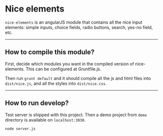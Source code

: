 # Nice elements
`nice-elements` is an angularJS module that contains all the nice input elements: simple inputs, choice fields, radio buttons,
search, yes-no field, etc.

---

## How to compile this module?
First, decide which modules you want in the compiled version of nice-elements. This can be configured at Gruntfile.js.

Then run `grunt default` and it should compile all the js and html files into `dist/nice.js`, and all the styles
into `dist/nice.css`.

---

## How to run develop?
Test server is shipped with this project. Then a demo project from `demo` directory is available on `localhost:3030`.

    node server.js
